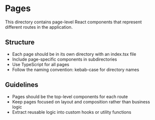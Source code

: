 # Pages

This directory contains page-level React components that represent different routes in the application.

## Structure

- Each page should be in its own directory with an index.tsx file
- Include page-specific components in subdirectories
- Use TypeScript for all pages
- Follow the naming convention: kebab-case for directory names

## Guidelines

- Pages should be the top-level components for each route
- Keep pages focused on layout and composition rather than business logic
- Extract reusable logic into custom hooks or utility functions 